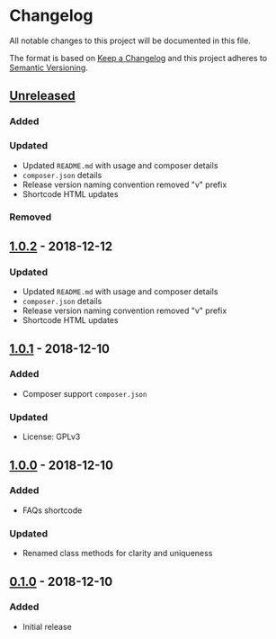 # Changelog
All notable changes to this project will be documented in this file.

The format is based on [Keep a Changelog](http://keepachangelog.com/en/1.0.0/)
and this project adheres to [Semantic Versioning](http://semver.org/spec/v2.0.0.html).

## [Unreleased]
### Added
### Updated
- Updated `README.md` with usage and composer details
- `composer.json` details
- Release version naming convention removed "v" prefix
- Shortcode HTML updates

### Removed

## [1.0.2] - 2018-12-12
### Updated
- Updated `README.md` with usage and composer details
- `composer.json` details
- Release version naming convention removed "v" prefix
- Shortcode HTML updates

## [1.0.1] - 2018-12-10
### Added
- Composer support `composer.json`

### Updated
- License: GPLv3

## [1.0.0] - 2018-12-10
### Added
- FAQs shortcode

### Updated
- Renamed class methods for clarity and uniqueness

## [0.1.0] - 2018-12-10
### Added
- Initial release


[Unreleased]: https://github.com/monkishtypist/wpcpt-faqs/compare/1.0.2...HEAD
[1.0.2]: https://github.com/monkishtypist/wpcpt-faqs/releases/tag/1.0.2
[1.0.1]: https://github.com/monkishtypist/wpcpt-faqs/releases/tag/1.0.1
[1.0.0]: https://github.com/monkishtypist/wpcpt-faqs/releases/tag/1.0.0
[0.1.0]: https://github.com/monkishtypist/wpcpt-faqs/releases/tag/0.1.0
